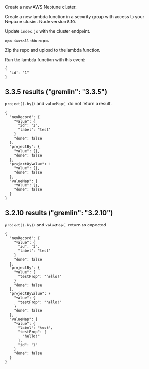 Create a new AWS Neptune cluster.

Create a new lambda function in a security group with access to your Neptune cluster. Node version 8.10.

Update `index.js` with the cluster endpoint.

`npm install` this repo.

Zip the repo and upload to the lambda function.

Run the lambda function with this event:

    {
      "id": "1"
    }

## 3.3.5 results ("gremlin": "3.3.5")

`project().by()` and `valueMap()` do not return a result.

    {
      "newRecord": {
        "value": {
          "id": "1",
          "label": "test"
        },
        "done": false
      },
      "projectBy": {
        "value": {},
        "done": false
      },
      "projectByValue": {
        "value": {},
        "done": false
      },
      "valueMap": {
        "value": {},
        "done": false
      }
    }

## 3.2.10 results ("gremlin": "3.2.10")

`project().by()` and `valueMap()` return as expected

    {
      "newRecord": {
        "value": {
          "id": "1",
          "label": "test"
        },
        "done": false
      },
      "projectBy": {
        "value": {
          "testProp": "hello!"
        },
        "done": false
      },
      "projectByValue": {
        "value": {
          "testProp": "hello!"
        },
        "done": false
      },
      "valueMap": {
        "value": {
          "label": "test",
          "testProp": [
            "hello!"
          ],
          "id": "1"
        },
        "done": false
      }
    }
